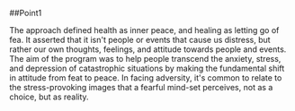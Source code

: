 ##Point1

The approach defined health as inner peace, and healing as letting go of fea. It asserted that it isn't people or events that cause us distress, but rather our own thoughts, feelings, and attitude towards people and events. The aim of the program was to help people transcend the anxiety, stress, and depression of catastrophic situations by making the fundamental shift in attitude from feat to peace. In facing adversity, it's common to relate to the stress-provoking images that a fearful mind-set perceives, not as a choice, but as reality.
